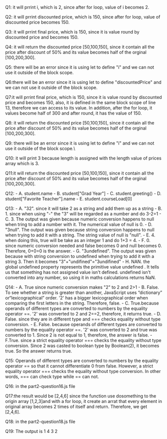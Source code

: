Q1: it will prrint i, which is 2, since after for loop, value of i becomes 2.

Q2: it will prrint discounted price, which is 150, since after for loop, value of discounted price becomes 150.

Q3: it will prrint final price, which is 150, since it is value round by discounted price and becomes 150.

Q4: it will return the discounted price [50,100,150], since it contain all the price after discount of 50% and its value becomes half of the orginal [100,200,300].

Q5: there will be an error since it is using let to define "i" and we can not use it outside of the block scope.

Q6:there will be an error since it is using let to define "discountedPrice" and we can not use it outside of the block scope.

Q7:it will prrint final price, which is 150, since it is value round by discounted price and becomes 150, also, it is defined in the same block scope of line 13, therefore we can access to its value. In addition, after the for loop, it values become half of 300 and after round, it has the value of 150.

Q8: it will return the discounted price [50,100,150], since it contain all the price after discount of 50% and its value becomes half of the orginal [100,200,300].

Q9: there will be an error since it is using let to define "i" and we can not use it outside of the block scope.\

Q10: it will print 3 because length is assigned with the length value of prices array which is 3.

Q11:it will return the discounted price [50,100,150], since it contain all the price after discount of 50% and its value becomes half of the orginal [100,200,300].

Q12: 
    - A. student.name
    - B. student["Grad Year"]
    - C. student.greeting()
    - D. student["Favorite Teacher"].name
    - E. student.courseLoad[0]

Q13:
    - A. "32". since it will take 2 as a string and add them up as a string
    - B.  1. since when using "-" the "3" will be regarded as a number and do 3-2=1
    - C. 3. The output was given because numeric conversion happens to null when tring to add a number with it. The numerical value of null is 0. 
    - D. "3null". The output was given because string conversion happens to null when trying to add it with a string. The string value of null is "null".
    - E. 4. when doing this, true will be take as an integer 1 and do 1+3 = 4.
    - F. 0. since numeric conversion needed and false becomes 0 and null becomes 0. Therefore, 0+0=0 is the answer.
    - G. "3undefined". The output was given because with string conversion to undefined when trying to add it with a string 3. Then it becomes "3"+"undifined"="3undifined"
    - H. NAN. the global undefined property represents the primitive value undefined . It tells us that something has not assigned value isn't defined. undefined isn't converted into any number, so using it in maths calculations returns NaN.

Q14:
    - A. True since numeric conversion makes "2" to 2 and 2>1
    - B. False. To see whether a string is greater than another, JavaScript uses “dictionary” or“lexicographical” order. '2' has a bigger lexicographical order when comparing the first letters in the string. Therefore, false.
    - C. True.because operands of different types are converted to numbers by the equality operator ==. '2' was converted to 2 and 2==2, therefore, it returns true.
    - D. False. since they are in different type and === checks equality without type conversion.
    - E. False. because operands of different types are converted to numbers by the equality operator ==. '2' was converted to 2 and true was converted to 1. Since 2 is not equal to 1, therefore, the answer is false.
    - F.True. since a strict equality operator === checks the equality without type conversion. Since 2 was casted to boolean type by Boolean(2), it becomes true. So the answer returns true.

Q15: Operands of different types are converted to numbers by the equality operator == so that it cannot differentiate 0 from false. However, a strict equality operator === checks the equality without type conversion. In other words, === can check type while == can not.

Q16: in the part2-question16.js file

Q17:the result would be [2,4,6] since the function use dosomething to the origin array [1,2,3]and with a for loop, it create an arrat that every element in original array becomes 2 times of itself and return. Therefore, we get [2,4,6].

Q18: in the part2-question18.js file

Q19: The output is 1 4 3 2